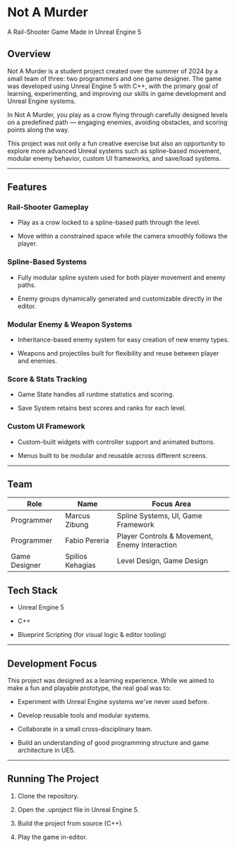 # Not A Murder
A Rail-Shooter Game Made in Unreal Engine 5

## Overview
Not A Murder is a student project created over the summer of 2024 by a small team of three: two programmers and one game designer. The game was developed using Unreal Engine 5 with C++, with the primary goal of learning, experimenting, and improving our skills in game development and Unreal Engine systems.

In Not A Murder, you play as a crow flying through carefully designed levels on a predefined path — engaging enemies, avoiding obstacles, and scoring points along the way.

This project was not only a fun creative exercise but also an opportunity to explore more advanced Unreal systems such as spline-based movement, modular enemy behavior, custom UI frameworks, and save/load systems.

---

## Features
### Rail-Shooter Gameplay
- Play as a crow locked to a spline-based path through the level.

- Move within a constrained space while the camera smoothly follows the player.

### Spline-Based Systems
- Fully modular spline system used for both player movement and enemy paths.

- Enemy groups dynamically generated and customizable directly in the editor.

### Modular Enemy & Weapon Systems
- Inheritance-based enemy system for easy creation of new enemy types.

- Weapons and projectiles built for flexibility and reuse between player and enemies.

### Score & Stats Tracking
- Game State handles all runtime statistics and scoring.

- Save System retains best scores and ranks for each level.

### Custom UI Framework
- Custom-built widgets with controller support and animated buttons.

- Menus built to be modular and reusable across different screens.

---

## Team  

| Role        | Name               | Focus Area                          |
|-------------|-------------------|-------------------------------------|
| Programmer  | Marcus Zibung         | Spline Systems, UI, Game Framework  |
| Programmer  | Fabio Pereria  | Player Controls & Movement, Enemy Interaction  |
| Game Designer | Spilios Kehagias   | Level Design, Game Design       |

## Tech Stack
- Unreal Engine 5

- C++

- Blueprint Scripting (for visual logic & editor tooling)

---

## Development Focus
This project was designed as a learning experience. While we aimed to make a fun and playable prototype, the real goal was to:

- Experiment with Unreal Engine systems we've never used before.

- Develop reusable tools and modular systems.

- Collaborate in a small cross-disciplinary team.

- Build an understanding of good programming structure and game architecture in UE5.

---

## Running The Project
1. Clone the repository.

2. Open the .uproject file in Unreal Engine 5.

3. Build the project from source (C++).

4. Play the game in-editor.

